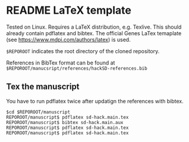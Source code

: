 # README LaTeX template

Tested on Linux. Requires a LaTeX distribution, e.g. Texlive. This should
already contain pdflatex and bibtex. The official Genes LaTex temaplate (see
 https://www.mdpi.com/authors/latex) is used.

`$REPOROOT` indicates the root directory of the cloned repository.

References in BibTex format can be found at `$REPOROOT/manucsript/references/hackSD-references.bib`

## Tex the manuscript
You have to run pdflatex twice after updatign the references with bibtex.

```
$cd $REPOROOT/manuscript
REPOROOT/manuscript$ pdflatex sd-hack.main.tex
REPOROOT/manuscript$ bibtex sd-hack.main.aux
REPOROOT/manuscript$ pdflatex sd-hack.main.tex
REPOROOT/manuscript$ pdflatex sd-hack.main.tex
```
